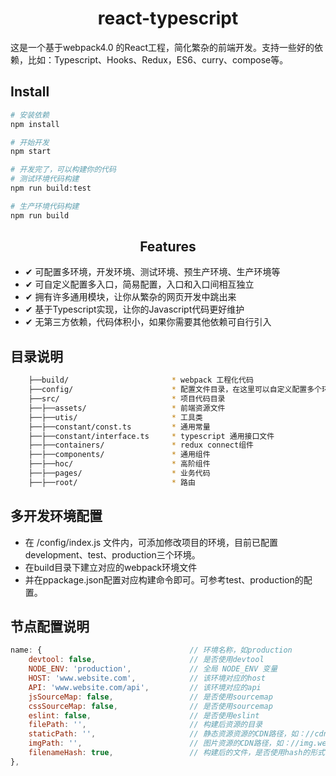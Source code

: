 <h1 align="center">react-typescript</h1>
这是一个基于webpack4.0 的React工程，简化繁杂的前端开发。支持一些好的依赖，比如：Typescript、Hooks、Redux，ES6、curry、compose等。

## Install

```bash
# 安装依赖
npm install

# 开始开发
npm start

# 开发完了，可以构建你的代码
# 测试环境代码构建
npm run build:test

# 生产环境代码构建
npm run build
```

<h2 align="center">Features</h2>

- ✔︎ 可配置多环境，开发环境、测试环境、预生产环境、生产环境等
- ✔︎ 可自定义配置多入口，简易配置，入口和入口间相互独立
- ✔︎ 拥有许多通用模块，让你从繁杂的网页开发中跳出来
- ✔︎ 基于Typescript实现，让你的Javascript代码更好维护
- ✔ 无第三方依赖，代码体积小，如果你需要其他依赖可自行引入

## 目录说明
```bash
    ├──build/                       * webpack 工程化代码
    ├──config/                      * 配置文件目录，在这里可以自定义配置多个环境，多个入口文件
    ├──src/                         * 项目代码目录
    ├──├──assets/                   * 前端资源文件
    ├──├──utis/                     * 工具类
    ├──├──constant/const.ts         * 通用常量
    ├──├──constant/interface.ts     * typescript 通用接口文件
    ├──├──containers/               * redux connect组件
    ├──├──components/               * 通用组件
    ├──├──hoc/                      * 高阶组件
    ├──├──pages/                    * 业务代码
    ├──├──root/                     * 路由
```

## 多开发环境配置
- 在 /config/index.js 文件内，可添加修改项目的环境，目前已配置development、test、production三个环境。
- 在build目录下建立对应的webpack环境文件
- 并在ppackage.json配置对应构建命令即可。可参考test、production的配置。

## 节点配置说明
```js
name: {                                 // 环境名称，如production
    devtool: false,                     // 是否使用devtool
    NODE_ENV: 'production',             // 全局 NODE_ENV 变量
    HOST: 'www.website.com',            // 该环境对应的host
    API: 'www.website.com/api',         // 该环境对应的api
    jsSourceMap: false,                 // 是否使用sourcemap
    cssSourceMap: false,                // 是否使用sourcemap
    eslint: false,                      // 是否使用eslint
    filePath: '',                       // 构建后资源的目录
    staticPath: '',                     // 静态资源资源的CDN路径，如：//cdn.website.com
    imgPath: '',                        // 图片资源的CDN路径，如：//img.website.com
    filenameHash: true,                 // 构建后的文件，是否使用hash的形式
},
```
